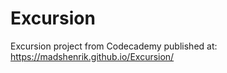 # Excursion
Excursion project from Codecademy published at:
https://madshenrik.github.io/Excursion/
